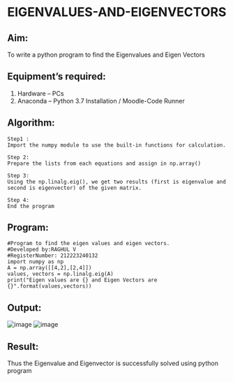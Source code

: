 # EIGENVALUES-AND-EIGENVECTORS
## Aim:
To write a python program to find the Eigenvalues and Eigen Vectors
## Equipment’s required:
1. 	Hardware – PCs
2. 	Anaconda – Python 3.7 Installation / Moodle-Code Runner
## Algorithm:
```
Step1 :
Import the numpy module to use the built-in functions for calculation.

Step 2:
Prepare the lists from each equations and assign in np.array()

Step 3:
Using the np.linalg.eig(), we get two results (first is eigenvalue and second is eigenvector) of the given matrix.

Step 4:
End the program
```
## Program:
```
#Program to find the eigen values and eigen vectors.
#Developed by:RAGHUL V 
#RegisterNumber: 212223240132
import numpy as np
A = np.array([[4,2],[2,4]])
values, vectors = np.linalg.eig(A)
print("Eigen values are {} and Eigen Vectors are {}".format(values,vectors))
```

## Output:
![image](https://github.com/Rahulv2005/EIGENVALUES-AND-EIGENVECTORS/assets/152600335/6fa00ec5-8762-43b1-8d03-cb9ed68fb044)
![image](https://github.com/Rahulv2005/EIGENVALUES-AND-EIGENVECTORS/assets/152600335/f81d9154-e58f-4c2b-83e2-271934b70454)

## Result:
Thus the Eigenvalue and Eigenvector is successfully solved using python program
